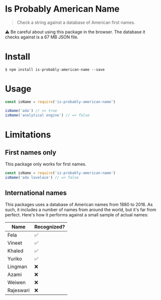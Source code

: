 # Is Probably American Name
> Check a string against a database of American first names.

⚠️ Be careful about using this package in the browser. The database it checks against is a 67 MB JSON file.

# Install
```
$ npm install is-probably-american-name --save
```

# Usage

```js
const isName = require('is-probably-american-name')

isName('ada') // => true
isName('analytical engine') // => false
```

# Limitations

## First names only

This package only works for first names.
```js
const isName = require('is-probably-american-name')
isName('ada lovelace') // => false
```

## International names
This packages uses a database of American names from 1880 to 2016. As such, it includes a number of names from around the world, but it's far from perfect. Here's how it performs against a small sample of actual names:

| Name      | Recognized? |
| --------- | ----------- |
| Fela      | ✅ |
| Vineet    | ✅ |
| Khaled    | ✅ |
| Yuriko    | ✅ |
| Lingman   | ❌ |
| Azami     | ❌ |
| Weiwen    | ❌ |
| Rajeswari | ❌ |
